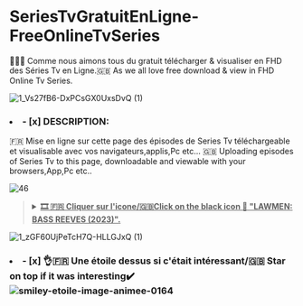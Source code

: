 # SeriesTvGratuitEnLigne-FreeOnlineTvSeries
👋🇫🇷 Comme nous aimons tous du gratuit télécharger & visualiser en FHD des Séries Tv en Ligne.🇬🇧 As we all love free download & view in FHD Online Tv Series.

![1_Vs27fB6-DxPCsGX0UxsDvQ (1)](https://github.com/victore447/SeriesTvGratuitEnLigne-FreeOnlineTvSeries/assets/48101775/9b2e4d73-bb38-4464-8082-c7104143ffdc)

### <li>- [x] DESCRIPTION: </li>
🇫🇷 Mise en ligne sur cette page des épisodes de Series Tv téléchargeable et visualisable avec vos navigateurs,applis,Pc etc...
🇬🇧 Uploading episodes of Series Tv to this page, downloadable and viewable with your browsers,App,Pc etc..

![46](https://github.com/victore447/FilmsSeriesStrmdanskodi/assets/48101775/caa9e727-800b-4827-a780-9684462ccf19)
><details>
>  <summary><b><u>🎞️ 🇫🇷 Cliquer sur l'icone/🇬🇧Click on the black icon 🤠 "LAWMEN: BASS REEVES (2023)".</u></b></summary>
>
>![Lawmen](https://github.com/victore447/SeriesTvGratuitEnLigne-FreeOnlineTvSeries/assets/48101775/3f292e6d-71c1-4703-90bd-0e046e2cee2e)
>  
> 👆🇫🇷 Brillant Western en 8 Épisodes dans la lignée du 🎥 "Les sept mercenaires (2016)".
>
> 👆🇬🇧 Brilliant Western in 8 Episodes in the tradition of 🎥"The Seven Mercenaries (2016)
>  
> 🎬 CASTING :
> [David Oyelowo](https://www.themoviedb.org/person/35013-david-oyelowo?language=fr),[Donald Sutherland](https://www.themoviedb.org/person/55636-donald-sutherland?language=fr),[Dennis Quaid](https://www.themoviedb.org/person/6065-dennis-quaid?language=fr),[Barry Pepper](https://www.themoviedb.org/person/12834-barry-pepper?language=fr),[Forrest Goodluck](https://www.themoviedb.org/person/1560185-forrest-goodluck?language=fr) etc..
>
> 📋SYNOPSIS: 
  🇫🇷 L'histoire de Bass Reeves, l'homme de loi légendaire de l'Ouest sauvage, prend vie. Il a capturé plus de 3 000 criminels parmi les plus dangereux, sans jamais être blessé. Il est considéré comme l'inspirateur du Ranger solitaire.
> 🇬🇧 The story of Bass Reeves, the legendary lawman of the Wild West, comes to life. He has captured over 3,000 of the most dangerous criminals without ever being harmed. He is considered the inspiration for the Lone Ranger✅
>
> 🖲️ **[LINK DOWNLOAD 🇫🇷: Lawmen: Bass Reeves (2023) SAISON 1](https://www.themoviedb.org/tv/157732-lawmen-bass-reeves?language=fr)**
> - 🖱️ **[Épisode 1 (Saison 1)](https://dl33.darkibox.com/hls2/09/00406/jkihtmbgyos1_x/index-v1-a1.m3u8?t=PgIp6o_L042ZXF-66H_Fvsc4RRuoBD4FhDYqiRYNCL4&s=1716656443&e=43200&f=2034934&i=0.0&sp=0&fr=jkihtmbgyos1)**
> - 🖱️ **[Épisode 2 (Saison 1)](https://dl33.darkibox.com/hls2/05/00406/sggaw260ehav_x/index-v1-a1.m3u8?t=YXJagQXofOEOjWu2OiZosRQ6ZSj9WBou3aAiqGizEqw&s=1716641772&e=43200&f=2034937&i=0.0&sp=0&fr=sggaw260ehav)**
> - 🖱️ **[Épisode 3 (Saison 1)](https://dl33.darkibox.com/hls2/10/00406/7958vocs03oh_x/index-v1-a1.m3u8?t=fYjUNX5AS1J-MtKuQvi6ufZgMnvuOW1ajUtweear9O8&s=1716641819&e=43200&f=2034900&i=0.0&sp=0&fr=7958vocs03oh)**
> - 🖱️ **[Épisode 4 (Saison 1)](https://dl33.darkibox.com/hls2/07/00406/vvwm21zpfwfs_x/index-v1-a1.m3u8?t=ra_0Ai_TGdNNF3zwdU5J3TT8MCOeNikeiGcUbuYJOXo&s=1716641966&e=43200&f=2034915&i=0.0&sp=0&fr=vvwm21zpfwfs)**
> - 🖱️ **[Épisode 5 (Saison 1)](https://dl33.darkibox.com/hls2/02/00406/5tu5942g6lcg_x/index-v1-a1.m3u8?t=SViUbpLgAqsqsEz2X2G5Xek_ZsVroRFuH2lQGJwRuqg&s=1716643104&e=43200&f=2034923&i=0.0&sp=0&fr=5tu5942g6lcg)**
> - 🖱️ **[Épisode 6 (Saison 1)](https://dl34.darkibox.com/hls2/11/00250/lo02facy435h_x/index-v1-a1.m3u8?t=RsN6eS9rcdSnNr-kOsdxT--f5_mOs16F3LrFoq5EcyQ&s=1716642501&e=43200&f=1250182&i=0.0&sp=0&fr=lo02facy435h)**
> - 🖱️ **[Épisode 7 (Saison 1)](https://dl33.darkibox.com/hls2/12/00255/1rkhyyka4g1z_x/index-v1-a1.m3u8?t=sWFGLp4moJLElwGogwSu1I1k5L9yIP01MIAlTtO9gCM&s=1716643360&e=43200&f=1275092&i=0.0&sp=0)**
> - 🖱️ **[Épisode 8 (Saison 1)](https://dl34.darkibox.com/hls2/05/00406/erigbuqkyeat_x/index-v1-a1.m3u8?t=ZEPBnpDM_nf63D9hhBFe4efR2aUORyB2lstxg1-1DrM&s=1716642698&e=43200&f=2034925&i=0.0&sp=0&fr=erigbuqkyeat)**
>
>
>🖲️ **[LINK STREAMING MULTI ONLINE 🇬🇧 & 🇫🇷: Lawmen: Bass Reeves (2023) SAISON 1](https://www.darkivod.net/post/series/1055405-lawmen-bass-reeves?episodeNumber=1)**
>
>></details>
![1_zGF60UjPeTcH7Q-HLLGJxQ (1)](https://github.com/victore447/SeriesTvGratuitEnLigne-FreeOnlineTvSeries/assets/48101775/36934365-6f04-46d1-b0ea-c2e65cacd39a)

### <li>- [x] 👌🇫🇷 Une étoile dessus si c'était intéressant/🇬🇧 Star on top if it was interesting✔️ </li>![smiley-etoile-image-animee-0164](https://github.com/victore447/FilmsSeriesStrmdanskodi/assets/48101775/dc73a5b7-e38e-4d80-9cbc-68ac5dd89826)
